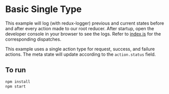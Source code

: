 # Basic Single Type
This example will log (with redux-logger) previous and current states before and after every action made to our root reducer. After startup, open the developer console in your browser to see the logs. Refer to [index.js](index.js#L45) for the corresponding dispatches.

This example uses a single action type for request, success, and failure actions. The meta state will update according to the `action.status` field.

## To run
```sh
npm install
npm start
```
